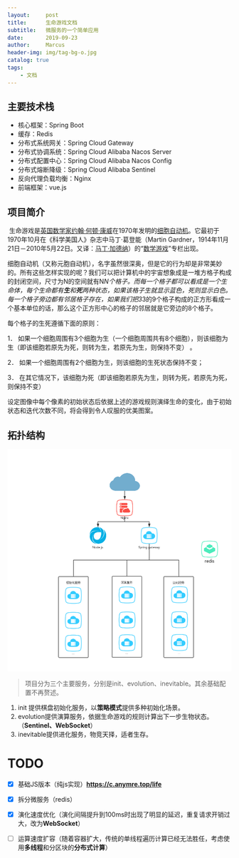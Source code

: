 ```yaml
---
layout:     post
title:      生命游戏文档
subtitle:   微服务的一个简单应用
date:       2019-09-23
author:     Marcus
header-img: img/tag-bg-o.jpg
catalog: true
tags:
    - 文档
---
```


## 主要技术栈

- 核心框架：Spring Boot
- 缓存：Redis
- 分布式系统网关：Spring Cloud Gateway
- 分布式协调系统：Spring Cloud Alibaba Nacos Server
- 分布式配置中心：Spring Cloud Alibaba Nacos Config
- 分布式熔断降级：Spring Cloud Alibaba Sentinel
- 反向代理负载均衡：Nginx
- 前端框架：vue.js

##  项目简介

​		生命游戏是[英国](https://baike.baidu.com/item/英国/144602)[数学家](https://baike.baidu.com/item/数学家/1210991)[约翰·何顿·康威](https://baike.baidu.com/item/约翰·何顿·康威/8748231)在1970年发明的[细胞自动机](https://baike.baidu.com/item/细胞自动机/2765689)。它最初于1970年10月在《科学美国人》杂志中马丁·葛登能（Martin Gardner，1914年11月21日－2010年5月22日。又译：[马丁·加德纳](https://baike.baidu.com/item/马丁·加德纳)）的“[数学游戏](https://baike.baidu.com/item/数学游戏/12811593)”专栏出现。

​		细胞自动机（又称元胞自动机），名字虽然很深奥，但是它的行为却是非常美妙的。所有这些怎样实现的呢？我们可以把计算机中的宇宙想象成是一堆方格子构成的封闭空间，尺寸为N的空间就有N*N个格子。而每一个格子都可以看成是一个生命体，每个生命都有**生**和**死**两种状态，如果该格子生就显示蓝色，死则显示白色。每一个格子旁边都有邻居格子存在，如果我们把3*3的9个格子构成的正方形看成一个基本单位的话，那么这个正方形中心的格子的邻居就是它旁边的8个格子。

每个格子的生死遵循下面的原则：

1． 如果一个细胞周围有3个细胞为生（一个细胞周围共有8个细胞），则该细胞为生（即该细胞若原先为死，则转为生，若原先为生，则保持不变） 。

2． 如果一个细胞周围有2个细胞为生，则该细胞的生死状态保持不变；

3． 在其它情况下，该细胞为死（即该细胞若原先为生，则转为死，若原先为死，则保持不变）

设定图像中每个像素的初始状态后依据上述的游戏规则演绎生命的变化，由于初始状态和迭代次数不同，将会得到令人叹服的优美图案。

##  拓扑结构

![](https://github.com/Anymre/anymre.github.io/blob/master/img/0923.png)

> 项目分为三个主要服务，分别是init、evolution、inevitable。其余基础配置不再赘述。

1. init 提供棋盘初始化服务，以**策略模式**提供多种初始化场景。
2. evolution提供演算服务，依据生命游戏的规则计算出下一步生物状态。（**Sentinel、WebSocket**）
3. inevitable提供进化服务，物竞天择，适者生存。

#  TODO

- [x] 基础JS版本（纯js实现）**https://c.anymre.top/life**

- [x] 拆分微服务（redis）
- [x] 演化速度优化（演化间隔提升到100ms时出现了明显的延迟，重复请求开销过大，改为**WebSocket**）
- [ ] 运算速度扩容（随着容器扩大，传统的单线程遍历计算已经无法胜任，考虑使用**多线程**和分区块的**分布式计算**）
